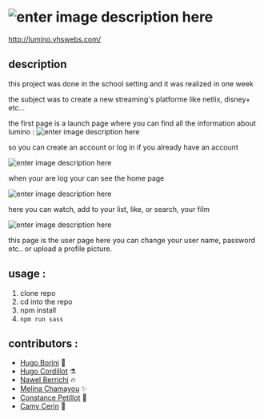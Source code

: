 # ![enter image description here](https://zupimages.net/up/20/16/jpjz.png)

http://lumino.vhswebs.com/


## description
this project was done in the school setting and it was realized in one week

the subject was to create a new streaming's platforme like netlix, disney+ etc...

the first page is a launch page where you can find all the information about lumino :
![enter image description here](https://zupimages.net/up/20/18/7ibt.gif)


so you can create an account or log in if you already have an account

![enter image description here](https://zupimages.net/up/20/18/azi9.gif)

when your are log your can see the home page 

![enter image description here](https://zupimages.net/up/20/18/1s8x.gif)

here you can watch, add to your list, like, or search, your film

![enter image description here](https://zupimages.net/up/20/18/c4cz.gif)

this page is the user page here you can change your user name, password etc.. or upload a profile picture.
## usage :

 1. clone repo
 2. cd into the repo
 3. npm install
 4. `npm run sass`
 

## contributors :

 - [Hugo Borini](https://github.com/hugoborini) :penguin:
 - [Hugo Cordillot](https://github.com/Hgo0123) :alembic:
 - [Nawel Berrichi](https://github.com/berrichinawel) :fire:
 - [Melina Chamayou](https://github.com/Klochette) :sparkles:
 - [Constance Petillot](https://github.com/cpetillot) :pencil:
 - [Camy Cerin](https://github.com/CamyCerin) :art:
